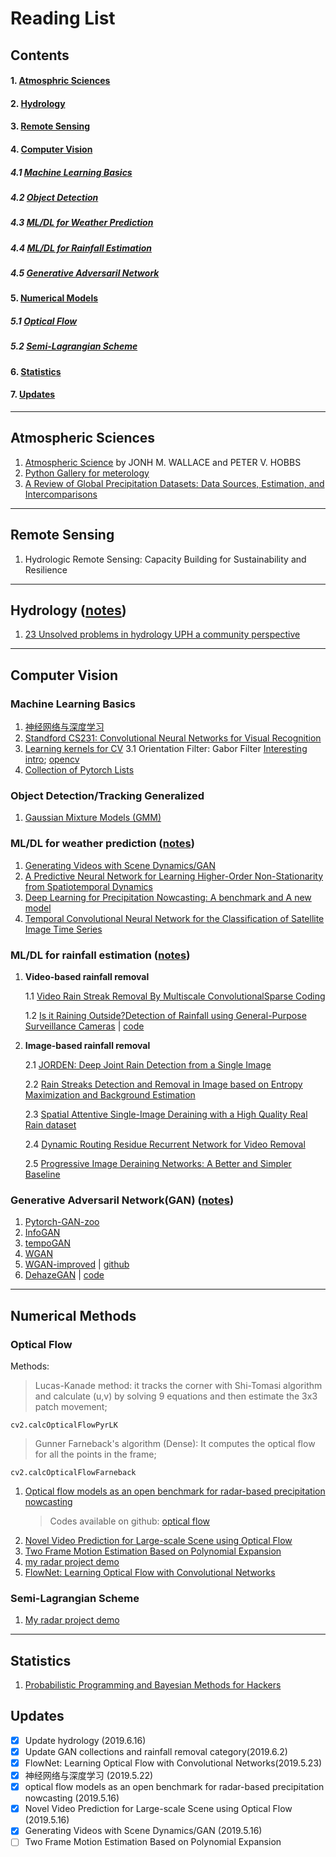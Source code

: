 # Reading List

## Contents
#### 1. [Atmosphric Sciences](#atmos)
#### 2. [Hydrology](#hydrology)
#### 3. [Remote Sensing](#remotesensing)
#### 4. [Computer Vision](#computervision)
##### 4.1 [Machine Learning Basics](#mlbasics)
##### 4.2 [Object Detection](#objectdetect)
##### 4.3 [ML/DL for Weather Prediction](#mlweather)
##### 4.4 [ML/DL for Rainfall Estimation](#mlrain)
##### 4.5 [Generative Adversaril Network](#gan)
#### 5. [Numerical Models](#numeric)
##### 5.1 [Optical Flow](#opticalflow)
##### 5.2 [Semi-Lagrangian Scheme](#semilag)
#### 6. [Statistics](#stats)
#### 7. [Updates](#updates)
---------

## Atmospheric Sciences<a name='atmos'></a>
1. [Atmospheric Science](http://cup.aos.wisc.edu/453/2016/readings/Atmospheric_Science-Wallace_Hobbs.pdf) by JONH M. WALLACE and PETER V. HOBBS
2. [Python Gallery for meterology](http://https://github.com/chrimerss/python-gallery)
3. [A Review of Global Precipitation Datasets: Data Sources, Estimation, and Intercomparisons](https://agupubs.onlinelibrary.wiley.com/doi/epdf/10.1002/2017RG000574)

------
## Remote Sensing<a name='remotesensing'></a>
1. Hydrologic Remote Sensing: Capacity Building for Sustainability and Resilience

--------
## Hydrology<a name="hydrology"></a>  ([notes](https://github.com/chrimerss/RemoteSensingandComputerVision/blob/master/hydrology/hydrology.pdf))
1. [23 Unsolved problems in hydrology UPH a community perspective](https://www.tandfonline.com/doi/pdf/10.1080/02626667.2019.1620507?needAccess=true)

-------
## Computer Vision<a name='computervision'></a>
### Machine Learning Basics<a name='mlbasics'></a>

1. [神经网络与深度学习](https://github.com/nndl/nndl.github.io)
2. [Standford CS231: Convolutional Neural Networks for Visual Recognition](http://vision.stanford.edu/teaching/cs231n/)
3. [Learning kernels for CV](https://cvml.ist.ac.at/papers/lampert-fnt2009.pdf)
    3.1 Orientation Filter: Gabor Filter   [Interesting intro](https://medium.com/@anuj_shah/through-the-eyes-of-gabor-filter-17d1fdb3ac97); [opencv](https://docs.opencv.org/4.1.0/d4/d86/group__imgproc__filter.html#gae84c92d248183bd92fa713ce51cc3599)
4. [Collection of Pytorch Lists](https://bharathgs.github.io/Awesome-pytorch-list/#cv)

### Object Detection/Tracking Generalized<a name='objectdetect'></a>
1. [Gaussian Mixture Models (GMM)](https://github.com/llSourcell/Gaussian_Mixture_Models/blob/master/intro_to_gmm_%26_em.ipynb)

### ML/DL for weather prediction<a name='mlweather'></a> ([notes](https://github.com/chrimerss/RemoteSensingandComputerVision/blob/master/ComputerVision/RainRemoval/weather.pdf))
1. [Generating Videos with Scene Dynamics/GAN](https://github.com/chrimerss/RemoteSensingandComputerVision/blob/master/ComputerVision/Generating_Videos_with_Scene_Dynamics.pdf)
2. [A Predictive Neural Network for Learning Higher-Order Non-Stationarity from Spatiotemporal Dynamics](https://arxiv.org/pdf/1811.07490.pdf)
3. [Deep Learning for Precipitation Nowcasting: A benchmark and A new model](https://arxiv.org/pdf/1706.03458.pdf)
4. [Temporal Convolutional Neural Network for the Classification of Satellite Image Time Series](https://arxiv.org/pdf/1811.10166.pdf)

### ML/DL for rainfall estimation<a name='mlrain'></a> ([notes](https://github.com/chrimerss/RemoteSensingandComputerVision/blob/master/ComputerVision/RainRemoval/rain_removal_notes.pdf))


1. **Video-based rainfall removal**

    1.1 [Video Rain Streak Removal By Multiscale ConvolutionalSparse Coding](https://github.com/MinghanLi/MS-CSC-Rain-Streak-Removal)

    1.2 [Is it Raining Outside?Detection of Rainfall using General-Purpose Surveillance Cameras](https://github.com/chrimerss/RemoteSensingandComputerVision/blob/master/ComputerVision/RainRemoval/Haurum_Is_it_Raining_Outside__Detection_of_Rainfall_using_General_Purpose) | [code](https://bitbucket.org/aauvap/aau-virada/src/master/)

2. **Image-based rainfall removal** 

    2.1 [JORDEN: Deep Joint Rain Detection from a Single Image](https://github.com/chrimerss/RemoteSensingandComputerVision/blob/master/ComputerVision/RainRemoval/Deep_Joint_Rain_Detection_and_Removal_from_a_Single_Image.pdf.pdf)

    2.2 [Rain Streaks Detection and Removal in Image based on
    Entropy Maximization and Background Estimation](https://pdfs.semanticscholar.org/2975/6fb5238c69cea5d544df6227fa79ef6aa2cb.pdf)

    2.3 [Spatial Attentive Single-Image Deraining with a High Quality Real Rain dataset](https://github.com/stevewongv/SPANet)

    2.4 [Dynamic Routing Residue Recurrent Network for Video Removal](http://www.icst.pku.edu.cn/struct/Pub%20Files/2019/ywh_tip19.pdf)

    2.5 [Progressive Image Deraining Networks: A Better and Simpler Baseline](https://github.com/csdwren/PReNet)


### Generative Adversaril Network(GAN)<a name='gan'></a> ([notes](https://github.com/chrimerss/RemoteSensingandComputerVision/blob/master/MachineLearning/texnote/GAN.pdf))
1. [Pytorch-GAN-zoo](https://github.com/facebookresearch/pytorch_GAN_zoo)
2. [InfoGAN](https://github.com/chrimerss/RemoteSensingandComputerVision/blob/master/ComputerVision/InfoGAN.pdf)
3. [tempoGAN](https://github.com/chrimerss/RemoteSensingandComputerVision/blob/master/ComputerVision/tempoGAN.pdf)
4. [WGAN](https://github.com/chrimerss/RemoteSensingandComputerVision/blob/master/ComputerVision/WGAN.pdf)
5. [WGAN-improved](https://github.com/chrimerss/RemoteSensingandComputerVision/blob/master/ComputerVision/WGAN-improved.pdf) | [github](https://github.com/jalola/improved-wgan-pytorch)
6. [DehazeGAN](https://arxiv.org/abs/1810.09479) | [code](https://github.com/thatbrguy/Dehaze-GAN)

--------

## Numerical Methods<a name='numeric'></a>
### Optical Flow<a name='opticalflow'></a>
Methods:

>Lucas-Kanade method:  it tracks the corner with Shi-Tomasi algorithm and calculate (u,v) by solving 9 equations and then estimate the 3x3 patch movement;

~~~~
cv2.calcOpticalFlowPyrLK
~~~~

>Gunner Farneback's algorithm (Dense): It computes the optical flow for all the points in the frame;

~~~~
cv2.calcOpticalFlowFarneback
~~~~

1. [Optical flow models as an open benchmark for radar-based precipitation nowcasting](https://github.com/chrimerss/RemoteSensingandComputerVision/blob/master/NumericalMethods/OpticalFlow/Optical_flow_mdoels_as_an_open_benchmark_for_radar-based_precipitation_nowcasting.pdf)
    >Codes available on github: [optical flow](https://github.com/hydrogo/rainymotion)
2. [Novel Video Prediction for Large-scale Scene using
Optical Flow](https://github.com/chrimerss/RemoteSensingandComputerVision/blob/master/NumericalMethods/OpticalFlow/new_video_predction_for_large_scale_scene_using_optical_flow.pdf)
3. [Two Frame Motion Estimation Based on Polynomial Expansion](https://github.com/chrimerss/RemoteSensingandComputerVision/blob/master/NumericalMethods/OpticalFlow/Two_Frame_Motion_Estimation_Based_on_Polynomial_Expansion.pdf)
4. [my radar project demo](https://github.com/chrimerss/RadarEnhancement)
5. [FlowNet: Learning Optical Flow with Convolutional Networks](https://github.com/chrimerss/RemoteSensingandComputerVision/blob/master/NumericalMethods/OpticalFlow/Learning_Optical_Flow_with_DL(FlowNet).pdf)

### Semi-Lagrangian Scheme<a name='semilag'></a>

1. [My radar project demo](https://github.com/chrimerss/RadarEnhancement)


--------

## Statistics<a name="stats"></a>

1. [Probabilistic Programming and Bayesian Methods for Hackers](https://github.com/chrimerss/Probabilistic-Programming-and-Bayesian-Methods-for-Hackers)

## Updates<a name='updates'></a>
- [x] Update hydrology (2019.6.16)
- [x] Update GAN collections and rainfall removal category(2019.6.2)
- [x] FlowNet: Learning Optical Flow with Convolutional Networks(2019.5.23)
- [x] 神经网络与深度学习 (2019.5.22)
- [x] optical flow models as an open benchmark for radar-based precipitation nowcasting (2019.5.16)
- [x] Novel Video Prediction for Large-scale Scene using Optical Flow (2019.5.16)
- [x] Generating Videos with Scene Dynamics/GAN (2019.5.16)
- [ ] Two Frame Motion Estimation Based on Polynomial Expansion

